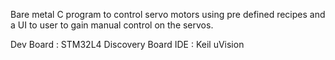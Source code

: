 Bare metal C program to control servo motors using pre defined recipes and a UI to user to gain manual control on the servos.

Dev Board : STM32L4 Discovery Board
IDE       : Keil uVision

